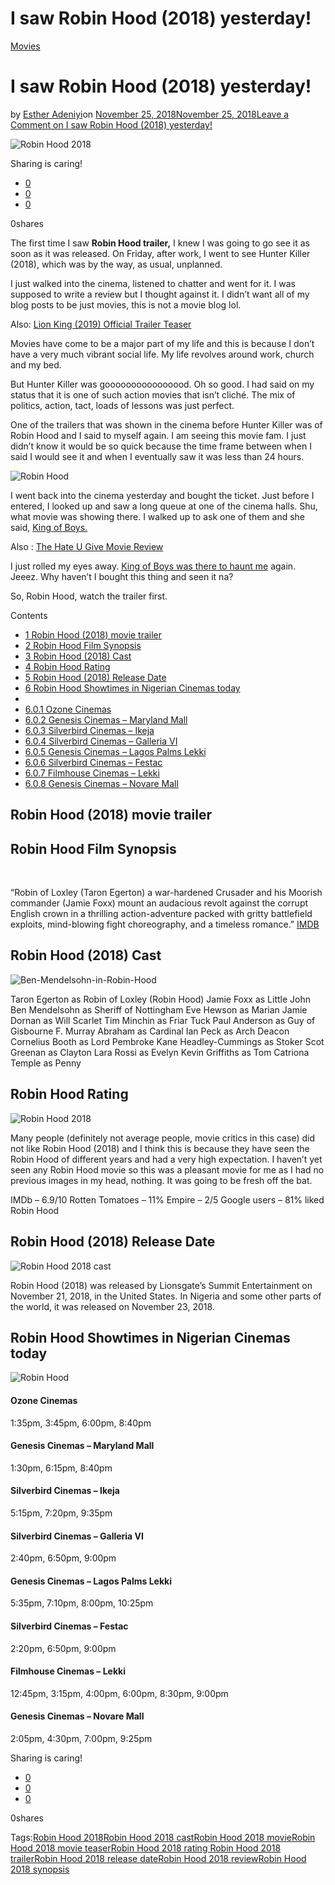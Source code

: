 # I saw Robin Hood (2018) yesterday!

[Movies](https://estheradeniyi.com/category/movies/)
# I saw Robin Hood (2018) yesterday!

by [Esther Adeniyi](https://estheradeniyi.com/author/esther-adeniyi/)on [November 25, 2018November 25, 2018](https://estheradeniyi.com/robin-hood-2018-movie/)[Leave a Comment on I saw Robin Hood (2018) yesterday!](https://estheradeniyi.com/robin-hood-2018-movie/#respond)

![Robin Hood 2018](images\Robin-Hood-1.png)

Sharing is caring!

- [0](https://www.facebook.com/sharer/sharer.php?u=https%3A%2F%2Festheradeniyi.com%2Frobin-hood-2018-movie%2F&amp;t=I%20saw%20Robin%20Hood%20%282018%29%20yesterday%21)
- [0](https://twitter.com/intent/tweet?text=I%20saw%20Robin%20Hood%20%282018%29%20yesterday%21&amp;url=https%3A%2F%2Festheradeniyi.com%2Frobin-hood-2018-movie%2F)
- [0](#)

0shares

The first time I saw **Robin Hood trailer,** I knew I was going to go see it as soon as it was released. On Friday, after work, I went to see Hunter Killer (2018), which was by the way, as usual, unplanned.

I just walked into the cinema, listened to chatter and went for it. I was supposed to write a review but I thought against it. I didn&#x2019;t want all of my blog posts to be just movies, this is not a movie blog lol.

Also: [Lion King (2019) Official Trailer Teaser](https://estheradeniyi.com/the-lion-king/)

Movies have come to be a major part of my life and this is because I don&#x2019;t have a very much vibrant social life. My life revolves around work, church and my bed.

But Hunter Killer was goooooooooooooood. Oh so good. I had said on my status that it is one of such action movies that isn&#x2019;t clich&#xE9;. The mix of politics, action, tact, loads of lessons was just perfect.

One of the trailers that was shown in the cinema before Hunter Killer was of Robin Hood and I said to myself again. I am seeing this movie fam. I just didn&#x2019;t know it would be so quick because the time frame between when I said I would see it and when I eventually saw it was less than 24 hours.

![Robin Hood](images\Robin-Hood-2018.jpg)

I went back into the cinema yesterday and bought the ticket. Just before I entered, I looked up and saw a long queue at one of the cinema halls. Shu, what movie was showing there. I walked up to ask one of them and she said, [King of Boys.](https://estheradeniyi.com/king-of-boys-movie/)

Also : [The Hate U Give Movie Review](https://estheradeniyi.com/the-hate-u-give-2018-movie/)

I just rolled my eyes away. [King of Boys was there to haunt me](https://estheradeniyi.com/king-of-boys-2018-movie-review-esther-adeniyi/) again. Jeeez. Why haven&#x2019;t I bought this thing and seen it na?

So, Robin Hood, watch the trailer first.

Contents

- [1 Robin Hood (2018) movie trailer](#Robin_Hood_2018_movie_trailer)
- [2 Robin Hood Film Synopsis](#Robin_Hood_Film_Synopsis)
- [3 Robin Hood (2018) Cast](#Robin_Hood_2018_Cast)
- [4 Robin Hood Rating](#Robin_Hood_Rating)
- [5 Robin Hood (2018) Release Date](#Robin_Hood_2018_Release_Date)
- [6 Robin Hood Showtimes in Nigerian Cinemas today](#Robin_Hood_Showtimes_in_Nigerian_Cinemas_today)
- 
- [6.0.1 Ozone Cinemas](#Ozone_Cinemas)
- [6.0.2 Genesis Cinemas &#x2013; Maryland Mall](#Genesis_Cinemas_8211_Maryland_Mall)
- [6.0.3 Silverbird Cinemas &#x2013; Ikeja](#Silverbird_Cinemas_8211_Ikeja)
- [6.0.4 Silverbird Cinemas &#x2013; Galleria VI](#Silverbird_Cinemas_8211_Galleria_VI)
- [6.0.5 Genesis Cinemas &#x2013; Lagos Palms Lekki](#Genesis_Cinemas_8211_Lagos_Palms_Lekki)
- [6.0.6 Silverbird Cinemas &#x2013; Festac](#Silverbird_Cinemas_8211_Festac)
- [6.0.7 Filmhouse Cinemas &#x2013; Lekki](#Filmhouse_Cinemas_8211_Lekki)
- [6.0.8 Genesis Cinemas &#x2013; Novare Mall](#Genesis_Cinemas_8211_Novare_Mall)

## Robin Hood (2018) movie trailer

## Robin Hood Film Synopsis

&#xA0;

&#x201C;Robin of Loxley (Taron Egerton) a war-hardened Crusader and his Moorish commander (Jamie Foxx) mount an audacious revolt against the corrupt English crown in a thrilling action-adventure packed with gritty battlefield exploits, mind-blowing fight choreography, and a timeless romance.&#x201D; [IMDB](https://www.imdb.com/title/tt4532826/plotsummary)

## Robin Hood (2018) Cast

![Ben-Mendelsohn-in-Robin-Hood](images\Ben-Mendelsohn-in-Robin-Hood.jpg)

Taron Egerton as Robin of Loxley (Robin Hood)
 Jamie Foxx as Little John
 Ben Mendelsohn as Sheriff of Nottingham
 Eve Hewson as Marian
 Jamie Dornan as Will Scarlet
 Tim Minchin as Friar Tuck
 Paul Anderson as Guy of Gisbourne
 F. Murray Abraham as Cardinal
 Ian Peck as Arch Deacon
 Cornelius Booth as Lord Pembroke
 Kane Headley-Cummings as Stoker
 Scot Greenan as Clayton
 Lara Rossi as Evelyn
 Kevin Griffiths as Tom
 Catriona Temple as Penny

## Robin Hood Rating

![Robin Hood 2018](images\Robin-Hood.jpg)

Many people (definitely not average people, movie critics in this case) did not like Robin Hood (2018) and I think this is because they have seen the Robin Hood of different years and had a very high expectation. I haven&#x2019;t yet seen any Robin Hood movie so this was a pleasant movie for me as I had no previous images in my head, nothing. It was going to be fresh off the bat.

IMDb &#x2013; 6.9/10
 Rotten Tomatoes &#x2013; 11%
 Empire &#x2013; 2/5
 Google users &#x2013; 81% liked Robin Hood

## Robin Hood (2018) Release Date

![Robin Hood 2018 cast](images\Robin-Hood.png)

Robin Hood (2018) was released by Lionsgate&#x2019;s Summit Entertainment on November 21, 2018, in the United States. In Nigeria and some other parts of the world, it was released on November 23, 2018.

## Robin Hood Showtimes in Nigerian Cinemas today

![Robin Hood](images\Robin-HOOD-2.jpg)

#### Ozone Cinemas

1:35pm, 3:45pm, 6:00pm, 8:40pm

#### Genesis Cinemas &#x2013; Maryland Mall

1:30pm, 6:15pm, 8:40pm

#### Silverbird Cinemas &#x2013; Ikeja

5:15pm, 7:20pm, 9:35pm

#### Silverbird Cinemas &#x2013; Galleria VI

2:40pm, 6:50pm, 9:00pm

#### Genesis Cinemas &#x2013; Lagos Palms Lekki

5:35pm, 7:10pm, 8:00pm, 10:25pm

#### Silverbird Cinemas &#x2013; Festac

2:20pm, 6:50pm, 9:00pm

#### Filmhouse Cinemas &#x2013; Lekki

12:45pm, 3:15pm, 4:00pm, 6:00pm, 8:30pm, 9:00pm

#### Genesis Cinemas &#x2013; Novare Mall

2:05pm, 4:30pm, 7:00pm, 9:25pm

Sharing is caring!

- [0](https://www.facebook.com/sharer/sharer.php?u=https%3A%2F%2Festheradeniyi.com%2Frobin-hood-2018-movie%2F&amp;t=I%20saw%20Robin%20Hood%20%282018%29%20yesterday%21)
- [0](https://twitter.com/intent/tweet?text=I%20saw%20Robin%20Hood%20%282018%29%20yesterday%21&amp;url=https%3A%2F%2Festheradeniyi.com%2Frobin-hood-2018-movie%2F)
- [0](#)

0shares

Tags:[Robin Hood 2018](https://estheradeniyi.com/tag/robin-hood-2018/)[Robin Hood 2018 cast](https://estheradeniyi.com/tag/robin-hood-2018-cast/)[Robin Hood 2018 movie](https://estheradeniyi.com/tag/robin-hood-2018-movie/)[Robin Hood 2018 movie teaser](https://estheradeniyi.com/tag/robin-hood-2018-movie-teaser/)[Robin Hood 2018 rating Robin Hood 2018 trailer](https://estheradeniyi.com/tag/robin-hood-2018-rating-robin-hood-2018-trailer/)[Robin Hood 2018 release date](https://estheradeniyi.com/tag/robin-hood-2018-release-date/)[Robin Hood 2018 review](https://estheradeniyi.com/tag/robin-hood-2018-review/)[Robin Hood 2018 synopsis](https://estheradeniyi.com/tag/robin-hood-2018-synopsis/)